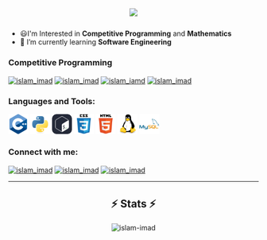 <h1 align="center">
    <img src="https://readme-typing-svg.demolab.com?font=Righteous&size=35&center=true&vCenter=true&width=500&height=70&duration=4000&lines=Hi+There!+👋;+I'm Islam Imad!;Candidate Master 💜;1x ACPC Finalist" />
</h1>

- 😃I'm Interested in **Competitive Programming** and **Mathematics**
- 🌱 I’m currently learning **Software Engineering**

<h3 align="left">Competitive Programming</h3>
<p align="left">

<a 
    href="https://codeforces.com/profile/islam_imad" 
    target="blank"><img align="center" 
    src="https://raw.githubusercontent.com/rahuldkjain/github-profile-readme-generator/master/src/images/icons/Social/codeforces.svg" alt="islam_imad" 
    height="30" width="40" 
/></a>
<a 
    href="https://atcoder.jp/users/Islam_Imad" 
    target="blank"><img align="center" 
    src="https://img.atcoder.jp/assets/top/img/logo_bk.svg" 
    alt="islam_imad" 
    height="30" width="40" 
/></a>
<a href="https://leetcode.com/Islam_Imad/" target="blank">
    <img align="center" 
    src="https://raw.githubusercontent.com/rahuldkjain/github-profile-readme-generator/master/src/images/icons/Social/leet-code.svg" alt="islam_iamd" 
    height="30" width="40" 
/></a>
<a href="https://www.codechef.com/users/islam_imad" target="blank">
    <img align="center" 
    src="https://img.icons8.com/?size=256&id=eqDiO9L02aEu&format=png" 
    alt="islam_imad" 
    height="30" width="40" 
/></a>

</p>

<h3 align="left">Languages and Tools:</h3>
<p align="left"> 
<a 
    href="https://www.w3schools.com/cpp/" 
    target="_blank" 
    rel="noreferrer"> 
    <img 
    src="https://raw.githubusercontent.com/devicons/devicon/master/icons/cplusplus/cplusplus-original.svg" alt="cplusplus" 
    width="40" height="40"
/></a> 
<a href="https://www.python.org" target="_blank" rel="noreferrer"> 
    <img 
    src="https://raw.githubusercontent.com/devicons/devicon/master/icons/python/python-original.svg" 
    alt="python" 
    width="40" height="40"
/></a> 
<a href="https://www.javatpoint.com/bash" target="_blank" rel="noreferrer"> 
    <img 
    src="https://raw.githubusercontent.com/tandpfun/skill-icons/e67133bc60d96561bc247dfbc3eece0a897285c8/icons/Bash-Dark.svg" 
    alt="bash" 
    width="40" height="40"
/></a> 
<a href="https://www.w3schools.com/css/" target="_blank" rel="noreferrer"> 
    <img 
    src="https://raw.githubusercontent.com/devicons/devicon/master/icons/css3/css3-original-wordmark.svg" 
    alt="css3" 
    width="40" height="40"
/></a> 
<a href="https://www.w3.org/html/" target="_blank" rel="noreferrer"> 
    <img
         src="https://raw.githubusercontent.com/devicons/devicon/master/icons/html5/html5-original-wordmark.svg" alt="html5" 
         width="40" height="40"
/></a> 
<a href="https://www.linux.org/" target="_blank" rel="noreferrer"> 
    <img src="https://raw.githubusercontent.com/devicons/devicon/master/icons/linux/linux-original.svg" 
    alt="linux" width="40" height="40"
/></a> 
<a href="https://www.mysql.com/" target="_blank" rel="noreferrer">
    <img 
    src="https://raw.githubusercontent.com/devicons/devicon/master/icons/mysql/mysql-original-wordmark.svg" alt="mysql" 
    width="40" height="40"
/></a> 
</p>

<h3 align="left">Connect with me:</h3>
<p align="left">
<a  
    href="https://twitter.com/Islam_imad_404" 
    target="blank">
    <img align="center" 
    src="https://raw.githubusercontent.com/rahuldkjain/github-profile-readme-generator/master/src/images/icons/Social/twitter.svg" 
    alt="islam_imad" 
    height="30" 
    width="40" 
/></a>
<a href="https://www.linkedin.com/in/islam-imad-b903a225b/" target="blank">
    <img align="center" 
    src="https://raw.githubusercontent.com/rahuldkjain/github-profile-readme-generator/master/src/images/icons/Social/linked-in-alt.svg" 
    alt="islam_imad" 
    height="30" width="40" 
/></a>
<a href="https://www.facebook.com/islam.imad.566/" target="blank">
    <img align="center" 
    src="https://raw.githubusercontent.com/rahuldkjain/github-profile-readme-generator/master/src/images/icons/Social/facebook.svg" 
    alt="islam_imad" 
    height="30" width="40" 
/></a>
</p>
<hr/>
<h2 align="center">⚡ Stats ⚡</h2>
<p align="center"><img align="center" src="https://github-readme-streak-stats.herokuapp.com/?user=Islam-Imad" alt="islam-imad" /></p>
